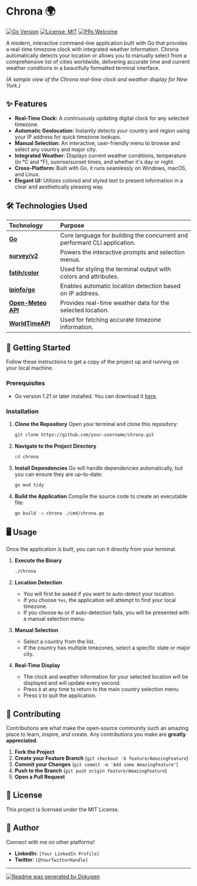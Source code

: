 # Chrona 🌍

[![Go Version](https://img.shields.io/github/go-mod/go-version/golang/go?filename=go.mod&style=flat-square)](https://golang.org)
[![License: MIT](https://img.shields.io/badge/License-MIT-yellow.svg?style=flat-square)](https://opensource.org/licenses/MIT)
[![PRs Welcome](https://img.shields.io/badge/PRs-welcome-brightgreen.svg?style=flat-square)](http://makeapullrequest.com)

A modern, interactive command-line application built with Go that provides a real-time timezone clock with integrated weather information. Chrona automatically detects your location or allows you to manually select from a comprehensive list of cities worldwide, delivering accurate time and current weather conditions in a beautifully formatted terminal interface.


*(A sample view of the Chrona real-time clock and weather display for New York.)*

## ✨ Features

-   **Real-Time Clock:** A continuously updating digital clock for any selected timezone.
-   **Automatic Geolocation:** Instantly detects your country and region using your IP address for quick timezone lookups.
-   **Manual Selection:** An interactive, user-friendly menu to browse and select any country and major city.
-   **Integrated Weather:** Displays current weather conditions, temperature (in °C and °F), sunrise/sunset times, and whether it's day or night.
-   **Cross-Platform:** Built with Go, it runs seamlessly on Windows, macOS, and Linux.
-   **Elegant UI:** Utilizes colored and styled text to present information in a clear and aesthetically pleasing way.

## 🛠️ Technologies Used

| Technology | Purpose |
| :--- | :--- |
| **[Go](https://golang.org/)** | Core language for building the concurrent and performant CLI application. |
| **[survey/v2](https://github.com/AlecAivazis/survey/v2)** | Powers the interactive prompts and selection menus. |
| **[fatih/color](https://github.com/fatih/color)** | Used for styling the terminal output with colors and attributes. |
| **[ipinfo/go](https://github.com/ipinfo/go)** | Enables automatic location detection based on IP address. |
| **[Open-Meteo API](https://open-meteo.com/)** | Provides real-time weather data for the selected location. |
| **[WorldTimeAPI](https://worldtimeapi.org/)** | Used for fetching accurate timezone information. |

## 🚀 Getting Started

Follow these instructions to get a copy of the project up and running on your local machine.

### Prerequisites

-   Go version 1.21 or later installed. You can download it [here](https://golang.org/dl/).

### Installation

1.  **Clone the Repository**
    Open your terminal and clone this repository:
    ```bash
    git clone https://github.com/your-username/chrona.git
    ```

2.  **Navigate to the Project Directory**
    ```bash
    cd chrona
    ```

3.  **Install Dependencies**
    Go will handle dependencies automatically, but you can ensure they are up-to-date:
    ```bash
    go mod tidy
    ```

4.  **Build the Application**
    Compile the source code to create an executable file:
    ```bash
    go build -o chrona ./cmd/chrona.go
    ```

## 🖥️ Usage

Once the application is built, you can run it directly from your terminal.

1.  **Execute the Binary**
    ```bash
    ./chrona
    ```
2.  **Location Detection**
    -   You will first be asked if you want to auto-detect your location.
    -   If you choose `Yes`, the application will attempt to find your local timezone.
    -   If you choose `No` or if auto-detection fails, you will be presented with a manual selection menu.

3.  **Manual Selection**
    -   Select a country from the list.
    -   If the country has multiple timezones, select a specific state or major city.

4.  **Real-Time Display**
    -   The clock and weather information for your selected location will be displayed and will update every second.
    -   Press `B` at any time to return to the main country selection menu.
    -   Press `Q` to quit the application.

## 🤝 Contributing

Contributions are what make the open-source community such an amazing place to learn, inspire, and create. Any contributions you make are **greatly appreciated**.

1.  **Fork the Project**
2.  **Create your Feature Branch** (`git checkout -b feature/AmazingFeature`)
3.  **Commit your Changes** (`git commit -m 'Add some AmazingFeature'`)
4.  **Push to the Branch** (`git push origin feature/AmazingFeature`)
5.  **Open a Pull Request**

## 📄 License

This project is licensed under the MIT License.

## 👤 Author

Connect with me on other platforms!

-   **LinkedIn**: `[Your LinkedIn Profile]`
-   **Twitter**: `[@YourTwitterHandle]`

---

[![Readme was generated by Dokugen](https://img.shields.io/badge/Readme%20was%20generated%20by-Dokugen-brightgreen)](https://www.npmjs.com/package/dokugen)